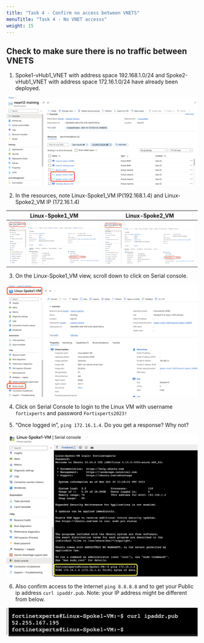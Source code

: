 ```yaml
---
title: "Task 4 - Confirm no access between VNETS"
menuTitle: "Task 4 - No VNET accesss"
weight: 15
---
```


## Check to make sure there is no traffic between VNETS


1. Spoke1-vHub1_VNET with address space 192.168.1.0/24 and Spoke2-vHub1_VNET with address space 172.16.1.0/24 have already been deployed.

![vnets1](../images/vnets1.png)

2. In the resources, note Linux-Spoke1_VM IP(192.168.1.4) and Linux-Spoke2_VM IP (172.16.1.4)

Linux-Spoke1_VM        | Linux-Spoke2_VM
:-------------------------:|:-------------------------:
![linuxvm1](../images/linuxvm1.png) |  ![linuxvm2](../images/linuxvm2.png)

 

3. On the Linux-Spoke1_VM view, scroll down to click on Serial console. 

![linuxvm1serial](../images/linuxvm1serial.png)

4. Click on Serial Console to login to the Linux VM with username ```fortixperts``` and password ```Fortixperts2023!```

5. “Once logged in”, ```ping 172.16.1.4```. Do you get a response? Why not? 

![ping1](../images/ping1.png)

6. Also confirm access to the internet ```ping 8.8.8.8``` and to get your Public ip address ```curl ipaddr.pub```.    Note: your IP address might be different from below. 

![publicip](../images/publicip.png)